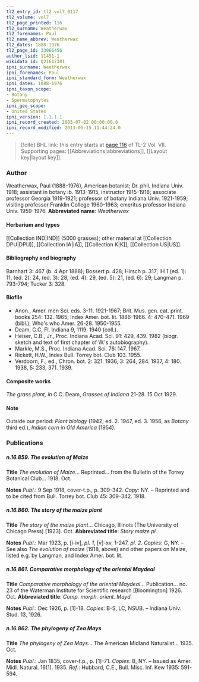 ```yaml
---
tl2_entry_id: tl2_vol7_0117
tl2_volume: vol7
tl2_page_printed: 116
tl2_surname: Weatherwax
tl2_forenames: Paul
tl2_name_abbrev: Weatherwax
tl2_dates: 1888-1976
tl2_page_id: 33066456
author_lsid: 11451-1
wikidata_id: Q21612301
ipni_surname: Weatherwax
ipni_forenames: Paul
ipni_standard_form: Weatherwax
ipni_dates: 1888-1976
ipni_taxon_scope: 
- Botany
- Spermatophytes
ipni_geo_scope: 
- United States
ipni_version: 1.1.1.1
ipni_record_created: 2003-07-02 00:00:00.0
ipni_record_modified: 2013-05-15 11:44:24.0
---
```



> [!cite] BHL link: this entry starts at [page 116](https://www.biodiversitylibrary.org/page/33066456) of TL-2 Vol. VII.
> Supporting pages: [[Abbreviations|abbreviations]], [[Layout key|layout key]].

### Author

Weatherwax, Paul (1888-1976), American botanist; Dr. phil. Indiana Univ. 1918; assistant in botany ib. 1913-1915, instructor 1915-1918; associate professor Georgia 1919-1921; professor of botany Indiana Univ. 1921-1959; visiting professor Franklin College 1960-1963; emeritus professor Indiana Univ. 1959-1976. 
**Abbreviated name**: *Weatherwax*

#### Herbarium and types

[[Collection IND|IND]] (5000 grasses); other material at [[Collection DPU|DPU]], [[Collection IA|IA]], [[Collection K|K]], [[Collection US|US]].

#### Bibliography and biography

Barnhart 3: 467 (b. 4 Apr 1888); Bossert p. 428; Hirsch p. 317; IH 1 (ed. 1): 11, (ed. 2): 24, (ed. 3): 28, (ed. 4): 29, (ed. 5): 21, (ed. 6): 29; Langman p. 793-794; Tucker 3: 328.

#### Biofile

- Anon., Amer. men Sci. eds. 3-11. 1921-1967; Brit. Mus. gen. cat. print. books 254: 132. 1965; Index Amer. bot. lit. 1886-1966. 4: 470-471. 1969 (bibl.); Who's who Amer. 26-28. 1950-1955.
- Deam, C.C, Fl. Indiana 9, 1119. 1940 (coll.).
- Heiser, C.B., Jr., Proc. Indiana Acad. Sci. 91: 429, 439. 1982 (biogr. sketch and text of first chapter of W.'s autobiography).
- Markle, M.S., Proc. Indiana Acad. Sci. 76: 147. 1967.
- Rickett, H.W., Index Bull. Torrey bot. Club 103. 1955.
- Verdoorn, F., ed., Chron. bot. 2: 321. 1936, 3: 264, 284. 1937, 4: 180. 1938, 5: 233, 371. 1939.

#### Composite works

*The grass plant, in* C.C. Deam, *Grasses of Indiana* 21-28. 15 Oct 1929.

#### Note

Outside our period: *Plant biology* (1942; ed. 2. 1947, ed. 3. 1956, as *Botany* third ed.), *Indian corn in Old America* (1954).

### Publications

##### n.16.859. The evolution of Maize

**Title**
*The evolution of Maize*... Reprinted... from the Bulletin of the Torrey Botanical Club... 1918. Oct.

**Notes**
*Publ*.: 9 Sep 1918, cover-t.p., p. 309-342. *Copy*: NY. – Reprinted and to be cited from Bull. Torrey bot. Club 45: 309-342. 1918.

##### n.16.860. The story of the maize plant

**Title**
*The story of the maize plant*... Chicago, Illinois (The University of Chicago Press) \[1923\]. Oct.
**Abbreviated title**: *Story maize pl.*

**Notes**
*Publ*.: Mar 1923, p. \[i-iv\], *pl. 1*, \[v\]-xv, 1-247, *pl. 2. Copies*: G, NY. – See also *The evolution of maize* (1918, above) and other papers on Maize, listed e.g. by Langman, and Index Amer. bot. lit.

##### n.16.861. Comparative morphology of the oriental Maydeal

**Title**
*Comparative morphology of the oriental Maydeal*... Publication... no. 23 of the Waterman Institute for Scientific research \[Bloomington\] 1926. Oct.
**Abbreviated title**: *Comp. morph. orient. Mayd.*

**Notes**
*Publ*.: Dec 1926, p. \[1\]-18. *Copies*: B-S, LC, NSUB. – Indiana Univ. Stud. 13, 1926.

##### n.16.862. The phylogeny of Zea Mays

**Title**
*The phylogeny of Zea Mays*... The American Midland Naturalist... 1935. Oct.

**Notes**
*Publ*.: Jan 1835, cover-t.p., p. \[1\]-71. *Copies*: B, NY. – Issued as Amer. Midl. Natural. 16(1). 1935.
*Ref*.: Hubbard, C.E., Bull. Misc. Inf. Kew 1935: 591-594.

